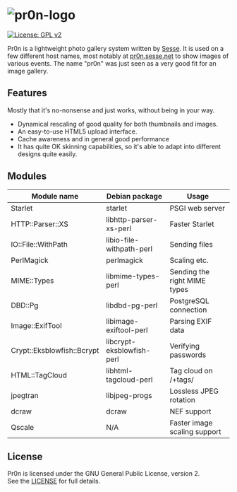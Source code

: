 ![pr0n-logo](https://i.imgur.com/6CpUrzT.png)
===============
[![License: GPL v2](https://img.shields.io/badge/license-GPL%20v2-blue.svg)](https://www.gnu.org/licenses/old-licenses/gpl-2.0.en.html)

Pr0n is a lightweight photo gallery system written by [Sesse](https://github.com/sesse). It is used on a few different host names, most notably at [pr0n.sesse.net](https://pr0n.sesse.net)  to show images of various events.
The name "pr0n" was just seen as a very good fit for an image gallery.

Features
---------------
Mostly that it's no-nonsense and just works, without being in your way. 
- Dynamical rescaling of good quality for both thumbnails and images. 
- An easy-to-use HTML5 upload interface.
- Cache awareness and in general good performance 
- It has quite OK skinning capabilities, so it's able to adapt into different designs quite easily.

Modules
---------------
Module name    | Debian package | Usage
---------------|---------------|---------------
Starlet                    | starlet                   | PSGI web server
HTTP::Parser::XS           | libhttp-parser-xs-perl    | Faster Starlet
IO::File::WithPath         | libio-file-withpath-perl  | Sending files
PerlMagick                 | perlmagick                | Scaling etc.
MIME::Types                | libmime-types-perl        | Sending the right MIME types
DBD::Pg                    | libdbd-pg-perl            | PostgreSQL connection
Image::ExifTool            | libimage-exiftool-perl    | Parsing EXIF data
Crypt::Eksblowfish::Bcrypt | libcrypt-eksblowfish-perl | Verifying passwords
HTML::TagCloud             | libhtml-tagcloud-perl     | Tag cloud on /+tags/
jpegtran                   | libjpeg-progs             | Lossless JPEG rotation
dcraw                      | dcraw                     | NEF support
Qscale                     | N/A                       | Faster image scaling support

License
---------------
Pr0n is licensed under the GNU General Public License, version 2.  
See the [LICENSE](LICENSE) for full details.
